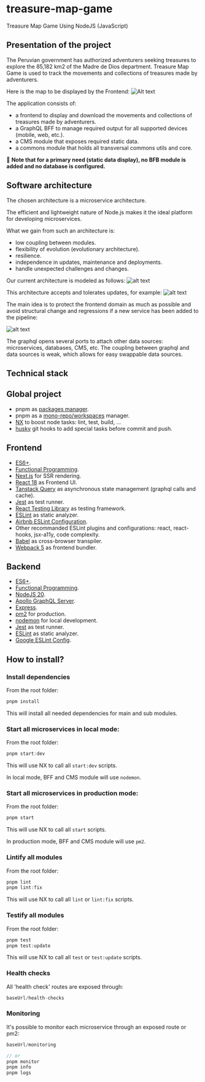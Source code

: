 # treasure-map-game
Treasure Map Game Using NodeJS (JavaScript)

## Presentation of the project

The Peruvian government has authorized adventurers seeking treasures to explore the 85,182 km2 of the Madre de Dios department. Treasure Map Game is used to track the movements and collections of treasures made by adventurers.

Here is the map to be displayed by the Frontend:
![Alt text](TREASURE_MAP_ADVENTURE.png)

The application consists of:
- a frontend to display and download the movements and collections of treasures made by adventurers.
- a GraphQL BFF to manage required output for all supported devices (mobile, web, etc.).
- a CMS module that exposes required static data.
- a commons module that holds all transversal commons utils and core.

🔴 **Note that for a primary need (static data display), no BFB module is added and no database is configured.**

## Software architecture

The chosen architecture is a microservice architecture.

The efficient and lightweight nature of Node.js makes it the ideal platform for developing microservices.

What we gain from such an architecture is:
- low coupling between modules.
- flexibility of evolution (evolutionary architecture).
- resilience.
- independence in updates, maintenance and deployments.
- handle unexpected challenges and changes.

Our current architecture is modeled as follows:
![alt text](ARCHITECTURE_V1.png)

This architecture accepts and tolerates updates, for example:
![alt text](ARCHITECTURE_V2.png)

The main idea is to protect the frontend domain as much as possible and avoid structural change and regressions if a new service has been added to the pipeline:

![alt text](GLOBAL_ARCHITECTURE_V1.png)

The graphql opens several ports to attach other data sources: microservices, databases, CMS, etc. 
The coupling between graphql and data sources is weak, which allows for easy swappable data sources.

## Technical stack

## Global project

- pnpm as [packages manager](https://pnpm.io/installation).
- pnpm as a [mono-repo/workspaces](https://pnpm.io/workspaces) manager.
- [NX](https://nx.dev/) to boost node tasks: lint, test, build, ...
- [husky](https://typicode.github.io/husky/) git hooks to add special tasks before commit and push.

## Frontend

- [ES6+](https://www.w3schools.com/js/js_es6.asp).
- [Functional Programming](https://betterprogramming.pub/simplified-functionaldd-programming-fdc07b4b1084).
- [Next.js](https://nextjs.org/) for SSR rendering.
- [React 18](https://react.dev/) as Frontend UI.
- [Tanstack Query](https://tanstack.com/) as asynchronous state management (graphql calls and cache).
- [Jest](https://jestjs.io/) as test runner.
- [React Testing Library](https://testing-library.com/docs/react-testing-library/intro/) as testing framework.
- [ESLint](https://eslint.org/) as static analyzer.
- [Airbnb ESLint Configuration](https://github.com/airbnb/javascript).
- Other recommanded ESLint plugins and configurations: react, react-hooks, jsx-a11y, code complexity. 
- [Babel](https://babeljs.io/) as cross-browser transpiler.
- [Webpack 5](https://webpack.js.org/blog/2020-10-10-webpack-5-release/) as frontend bundler.

## Backend

- [ES6+](https://www.w3schools.com/js/js_es6.asp).
- [Functional Programming](https://betterprogramming.pub/simplified-functionaldd-programming-fdc07b4b1084).
- [NodeJS 20](https://nodejs.org/en/blog/announcements/v20-release-announce).
- [Apollo GraphQL Server](https://www.apollographql.com/docs/apollo-server/).
- [Express](https://expressjs.com/).
- [pm2](https://pm2.keymetrics.io/) for production.
- [nodemon](https://www.npmjs.com/package/nodemon) for local development.
- [Jest](https://jestjs.io/) as test runner.
- [ESLint](https://eslint.org/) as static analyzer.
- [Google ESLint Config](https://github.com/google/eslint-config-google).

## How to install?

### Install dependencies

From the root folder:

```js
pnpm install
```

This will install all needed dependencies for main and sub modules.


### Start all microservices in local mode:

From the root folder:

```js
pnpm start:dev
```

This will use NX to call all `start:dev` scripts.

In local mode, BFF and CMS module will use `nodemon`.

### Start all microservices in production mode:

From the root folder:

```js
pnpm start
```

This will use NX to call all `start` scripts.

In production mode, BFF and CMS module will use `pm2`.

### Lintify all modules

From the root folder:

```js
pnpm lint
pnpm lint:fix
```

This will use NX to call all `lint` or `lint:fix` scripts.


### Testify all modules

From the root folder:

```js
pnpm test
pnpm test:update
```

This will use NX to call all `test` or `test:update` scripts.

### Health checks

All 'health check' routes are exposed through:

```js
baseUrl/health-checks
```

### Monitoring

It's possible to monitor each microservice through an exposed route or pm2:

```js
baseUrl/monitoring

// or
pnpm monitor
pnpm info
pnpm logs
```
